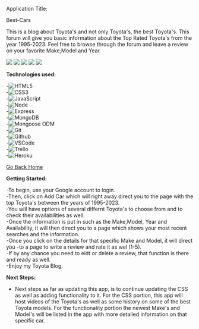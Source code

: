 
Application Title:

Best-Cars

This is a blog about Toyota's and not only Toyota's, the best Toyota's. This forum will give you basic information about the Top Rated Toyota's from the year 1995-2023. Feel free to browse through the forum and leave a review on your favorite Make,Model and Year. 

<img src = "https://i.imgur.com/aEOnCsy.png)">
<img src = "https://i.imgur.com/6dRtP3l.png)">
<img src = "https://i.imgur.com/RCwCrWA.png)">
<img src = "https://i.imgur.com/HCxJ7WI.png)">
<img src = "https://i.imgur.com/2YFiS4g.png)">


**Technologies used:**

-![HTML5](https://img.shields.io/badge/-HTML5-05122A?style=flat&logo=html5) <br>
-![CSS3](https://img.shields.io/badge/-CSS-05122A?style=flat&logo=css3) <br>
-![JavaScript](https://img.shields.io/badge/-JavaScript-05122A?style=flat&logo=javascript) <br>
-![Node](https://img.shields.io/badge/-Node.js-05122A?style=flat&logo=node.js) <br>
-![Express](https://img.shields.io/badge/-Express-05122A?style=flat&logo=express)
<br>
-![MongoDB](https://img.shields.io/badge/-MongoDB-05122A?style=flat&logo=mongodb) <br>
-![Mongoose ODM](https://img.shields.io/badge/-Mongoose_ODM-05122A?style=flat&logo=mongodb)
<br>
-![Git](https://img.shields.io/badge/-Git-05122A?style=flat&logo=git)<br>
-![Github](https://img.shields.io/badge/-GitHub-05122A?style=flat&logo=github) <br>
-![VSCode](https://img.shields.io/badge/-VS_Code-05122A?style=flat&logo=visualstudio) <br>
-![Trello](https://img.shields.io/badge/-Trello-05122A?style=flat&logo=trello)
<br>
-![Heroku](https://img.shields.io/badge/-Heroku-05122A?style=flat&logo=heroku)
<br>










[Go Back Home](https://express-cars-621.herokuapp.com/)

**Getting Started:**

-To begin, use your Google account to login.<br>
-Then, click on Add Car which will right away direct you to the page with the top Toyota's between the years of 1995-2023.<br>
-You will have options of several differnt Toyota's to choose from and to check their availabilities as well.<br>
-Once the information is put in such as the Make,Model, Year and Availability, it will then direct you to a page which shows your most recent searches and the information.<br>
-Once you click on the details for that specific Make and Model, it will direct you -to a page to write a review and rate it as wel (1-5).<br>
-If by any chance you need to eidt or delete a review, that function is there and ready as well. <br>
-Enjoy my Toyota Blog. <br>


**Next Steps:**
- Next steps as far as updating this app, is to continue updating the CSS as well as adding functionality to it. For the CSS portion, this app will host videos of the Toyota's as well as some history on some of the best Toyota models. For the functionality portion the newest Make's and Model's will be listed in the app with more detailed information on that specific car. 